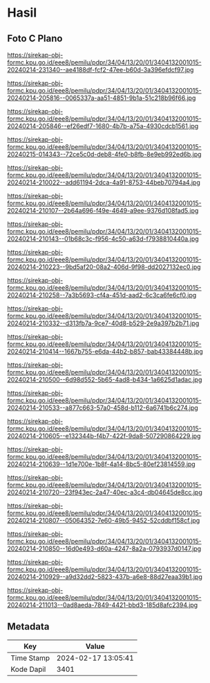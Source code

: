 # Hasil

## Foto C Plano

https://sirekap-obj-formc.kpu.go.id/eee8/pemilu/pdpr/34/04/13/20/01/3404132001015-20240214-231340--ae4188df-fcf2-47ee-b60d-3a396efdcf97.jpg

https://sirekap-obj-formc.kpu.go.id/eee8/pemilu/pdpr/34/04/13/20/01/3404132001015-20240214-205816--0065337a-aa51-4851-9b1a-51c218b96f66.jpg

https://sirekap-obj-formc.kpu.go.id/eee8/pemilu/pdpr/34/04/13/20/01/3404132001015-20240214-205846--ef26edf7-1680-4b7b-a75a-4930cdcb1561.jpg

https://sirekap-obj-formc.kpu.go.id/eee8/pemilu/pdpr/34/04/13/20/01/3404132001015-20240215-014343--72ce5c0d-deb8-4fe0-b8fb-8e9eb992ed6b.jpg

https://sirekap-obj-formc.kpu.go.id/eee8/pemilu/pdpr/34/04/13/20/01/3404132001015-20240214-210022--add61194-2dca-4a91-8753-44beb70794a4.jpg

https://sirekap-obj-formc.kpu.go.id/eee8/pemilu/pdpr/34/04/13/20/01/3404132001015-20240214-210107--2b64a696-f49e-4649-a9ee-9376d108fad5.jpg

https://sirekap-obj-formc.kpu.go.id/eee8/pemilu/pdpr/34/04/13/20/01/3404132001015-20240214-210143--01b68c3c-f956-4c50-a63d-f7938810440a.jpg

https://sirekap-obj-formc.kpu.go.id/eee8/pemilu/pdpr/34/04/13/20/01/3404132001015-20240214-210223--9bd5af20-08a2-406d-9f98-dd2027132ec0.jpg

https://sirekap-obj-formc.kpu.go.id/eee8/pemilu/pdpr/34/04/13/20/01/3404132001015-20240214-210258--7a3b5693-cf4a-451d-aad2-6c3ca6fe6cf0.jpg

https://sirekap-obj-formc.kpu.go.id/eee8/pemilu/pdpr/34/04/13/20/01/3404132001015-20240214-210332--d313fb7a-9ce7-40d8-b529-2e9a397b2b71.jpg

https://sirekap-obj-formc.kpu.go.id/eee8/pemilu/pdpr/34/04/13/20/01/3404132001015-20240214-210414--1667b755-e6da-44b2-b857-bab43384448b.jpg

https://sirekap-obj-formc.kpu.go.id/eee8/pemilu/pdpr/34/04/13/20/01/3404132001015-20240214-210500--6d98d552-5b65-4ad8-b434-1a6625d1adac.jpg

https://sirekap-obj-formc.kpu.go.id/eee8/pemilu/pdpr/34/04/13/20/01/3404132001015-20240214-210533--a877c663-57a0-458d-b112-6a6741b6c274.jpg

https://sirekap-obj-formc.kpu.go.id/eee8/pemilu/pdpr/34/04/13/20/01/3404132001015-20240214-210605--e132344b-f4b7-422f-9da8-507290864229.jpg

https://sirekap-obj-formc.kpu.go.id/eee8/pemilu/pdpr/34/04/13/20/01/3404132001015-20240214-210639--1d1e700e-1b8f-4a14-8bc5-80ef23814559.jpg

https://sirekap-obj-formc.kpu.go.id/eee8/pemilu/pdpr/34/04/13/20/01/3404132001015-20240214-210720--23f943ec-2a47-40ec-a3c4-db04645de8cc.jpg

https://sirekap-obj-formc.kpu.go.id/eee8/pemilu/pdpr/34/04/13/20/01/3404132001015-20240214-210807--05064352-7e60-49b5-9452-52cddbf158cf.jpg

https://sirekap-obj-formc.kpu.go.id/eee8/pemilu/pdpr/34/04/13/20/01/3404132001015-20240214-210850--16d0e493-d60a-4247-8a2a-0793937d0147.jpg

https://sirekap-obj-formc.kpu.go.id/eee8/pemilu/pdpr/34/04/13/20/01/3404132001015-20240214-210929--a9d32dd2-5823-437b-a6e8-88d27eaa39b1.jpg

https://sirekap-obj-formc.kpu.go.id/eee8/pemilu/pdpr/34/04/13/20/01/3404132001015-20240214-211013--0ad8aeda-7849-4421-bbd3-185d8afc2394.jpg


## Metadata

| Key        | Value               |
| ---------- | ------------------- |
| Time Stamp | 2024-02-17 13:05:41 |
| Kode Dapil | 3401                |



